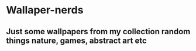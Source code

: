 # Wallaper-nerds

## Just some wallpapers from my collection random things nature, games, abstract art etc

